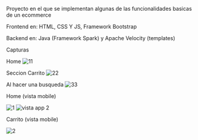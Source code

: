Proyecto en el que se implementan algunas de las funcionalidades basicas de un ecommerce 

Frontend en: 
HTML, CSS Y JS,
Framework Bootstrap

Backend en:
Java (Framework Spark) y Apache Velocity (templates)

Capturas

Home
![11](https://user-images.githubusercontent.com/73314594/114631442-f71d8f80-9c92-11eb-8d54-6e9450fce920.png)

Seccion Carrito
![22](https://user-images.githubusercontent.com/73314594/114631490-08ff3280-9c93-11eb-9136-4c4565ba8157.png)

Al hacer una busqueda
![33](https://user-images.githubusercontent.com/73314594/114631616-511e5500-9c93-11eb-9ff2-ff104cb05465.png)


Home (vista mobile)

![1](https://user-images.githubusercontent.com/73314594/114631511-15838b00-9c93-11eb-85de-b32d0c7ad44f.png)
           ![vista app 2](https://user-images.githubusercontent.com/73314594/114631703-80cd5d00-9c93-11eb-851b-d51ceb8540bc.png)



Carrito (vista mobile)

![2](https://user-images.githubusercontent.com/73314594/114631542-2502d400-9c93-11eb-8a9f-f94aedc3e433.png)
